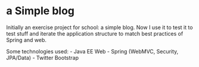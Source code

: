 a Simple blog
====
Initially an exercise project for school: a simple blog. Now I use it to test it to test stuff and iterate the application structure to match best practices of Spring and web.

Some technologies used:
	- Java EE Web
	- Spring (WebMVC, Security, JPA/Data)
	- Twitter Bootstrap